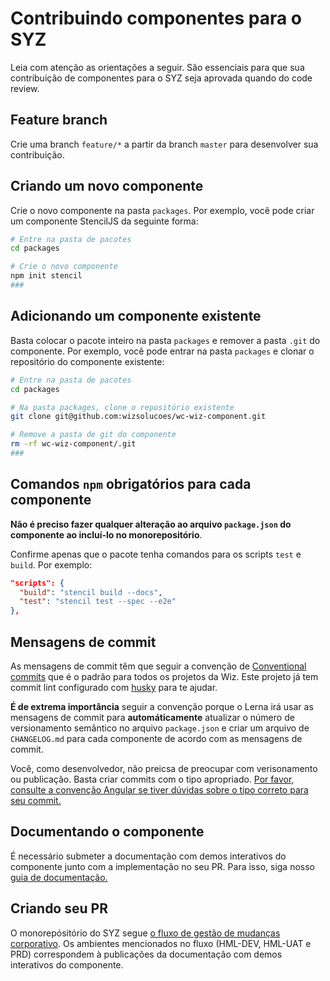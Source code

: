 # Contribuindo componentes para o SYZ
Leia com atenção as orientações a seguir. São essenciais para que sua contribuição de componentes para o SYZ seja aprovada quando do code review.

## Feature branch
Crie uma branch `feature/*` a partir da branch `master` para desenvolver sua contribuição.

## Criando um novo componente
Crie o novo componente na pasta `packages`. Por exemplo, você pode criar um componente StencilJS da seguinte forma:
```bash
# Entre na pasta de pacotes
cd packages

# Crie o novo componente
npm init stencil
###
```

## Adicionando um componente existente
Basta colocar o pacote inteiro na pasta `packages` e remover a pasta `.git` do componente. Por exemplo, você pode entrar na pasta `packages` e clonar o repositório do componente existente:

```bash
# Entre na pasta de pacotes
cd packages

# Na pasta packages, clone o repositório existente
git clone git@github.com:wizsolucoes/wc-wiz-component.git

# Remove a pasta de git do componente
rm -rf wc-wiz-component/.git
###
```

## Comandos `npm` obrigatórios para cada componente
**Não é preciso fazer qualquer alteração ao arquivo `package.json` do componente ao incluí-lo no monorepositório**.

Confirme apenas que o pacote tenha comandos para os scripts `test` e `build`. Por exemplo:
```json
"scripts": {
  "build": "stencil build --docs",
  "test": "stencil test --spec --e2e"
},
```

## Mensagens de commit
As mensagens de commit têm que seguir a convenção de [Conventional commits](https://www.conventionalcommits.org/en/v1.0.0/) que é o padrão para todos os projetos da Wiz. Este projeto já tem commit lint configurado com [husky](https://github.com/typicode/husky) para te ajudar.

**É de extrema importância** seguir a convenção porque o Lerna irá usar as mensagens de commit para **automáticamente** atualizar o número de versionamento semântico no arquivo `package.json` e criar um arquivo de `CHANGELOG.md` para cada componente de acordo com as mensagens de commit.

Você, como desenvolvedor, não preicsa de preocupar com verisonamento ou publicação. Basta criar commits com o tipo apropriado. [Por favor, consulte a convenção Angular se tiver dúvidas sobre o tipo correto para seu commit.](https://github.com/angular/angular/blob/22b96b9/CONTRIBUTING.md#type)

## Documentando o componente
É necessário submeter a documentação com demos interativos do componente junto com a implementação no seu PR. Para isso, siga nosso [guia de documentação.](DOCUMENTING.md)

## Criando seu PR
O monorepósitório do SYZ segue [o fluxo de gestão de mudanças corporativo](https://parcorretoradeseguros.sharepoint.com/sites/Chapter.SouBack/Shared%20Documents/Front%20%C3%A9%20meu%20forte/DevOps%20para%20Devz%20-%20Compartilhado.pdf). Os ambientes mencionados no fluxo (HML-DEV, HML-UAT e PRD) correspondem à publicações da documentação com demos interativos do componente.
